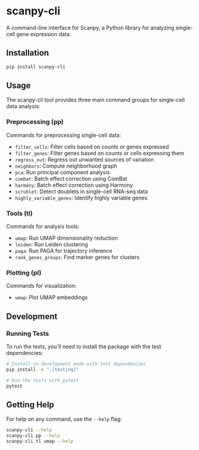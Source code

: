 # scanpy-cli

A command-line interface for Scanpy, a Python library for analyzing single-cell gene expression data.

## Installation

```bash
pip install scanpy-cli
```

## Usage

The scanpy-cli tool provides three main command groups for single-cell data analysis:

### Preprocessing (pp)

Commands for preprocessing single-cell data:

- `filter_cells`: Filter cells based on counts or genes expressed
- `filter_genes`: Filter genes based on counts or cells expressing them
- `regress_out`: Regress out unwanted sources of variation
- `neighbors`: Compute neighborhood graph
- `pca`: Run principal component analysis
- `combat`: Batch effect correction using ComBat
- `harmony`: Batch effect correction using Harmony
- `scrublet`: Detect doublets in single-cell RNA-seq data
- `highly_variable_genes`: Identify highly variable genes

### Tools (tl)

Commands for analysis tools:

- `umap`: Run UMAP dimensionality reduction
- `leiden`: Run Leiden clustering
- `paga`: Run PAGA for trajectory inference
- `rank_genes_groups`: Find marker genes for clusters

### Plotting (pl)

Commands for visualization:

- `umap`: Plot UMAP embeddings

## Development

### Running Tests

To run the tests, you'll need to install the package with the test dependencies:

```bash
# Install in development mode with test dependencies
pip install -e ".[testing]"

# Run the tests with pytest
pytest
```

## Getting Help

For help on any command, use the `--help` flag:

```bash
scanpy-cli --help
scanpy-cli pp --help
scanpy-cli tl umap --help
```
